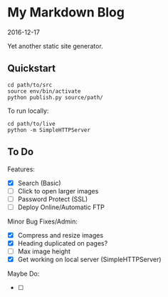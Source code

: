 # My Markdown Blog

2016-12-17

Yet another static site generator.

## Quickstart

    cd path/to/src
    source env/bin/activate
    python publish.py source/path/

To run locally:

    cd path/to/live
    python -m SimpleHTTPServer



## To Do

Features:

- [x] Search (Basic)
- [ ] Click to open larger images
- [ ] Password Protect (SSL)
- [ ] Deploy Online/Automatic FTP

Minor Bug Fixes/Admin:

- [x] Compress and resize images
- [x] Heading duplicated on pages?
- [ ] Max image height
- [x] Get working on local server (SimpleHTTPServer)

Maybe Do:

- [ ] 